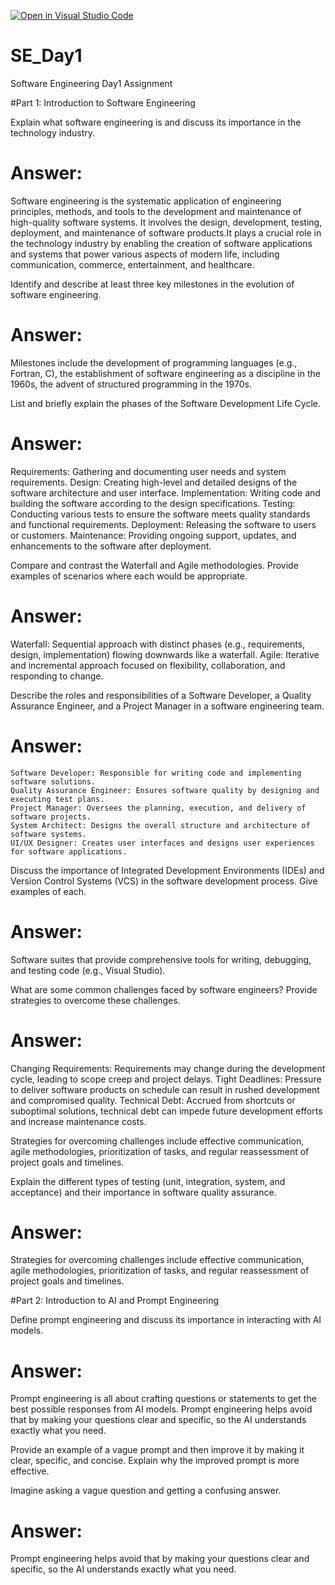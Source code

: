 [![Open in Visual Studio Code](https://classroom.github.com/assets/open-in-vscode-2e0aaae1b6195c2367325f4f02e2d04e9abb55f0b24a779b69b11b9e10269abc.svg)](https://classroom.github.com/online_ide?assignment_repo_id=16013008&assignment_repo_type=AssignmentRepo)
# SE_Day1
Software Engineering Day1 Assignment

#Part 1: Introduction to Software Engineering

Explain what software engineering is and discuss its importance in the technology industry.
# Answer:
Software engineering is the systematic application of engineering principles, methods, and tools to the development and maintenance of high-quality software systems. It involves the design, development, testing, deployment, and maintenance of software products.It plays a crucial role in the technology industry by enabling the creation of software applications and systems that power various aspects of modern life, including communication, commerce, entertainment, and healthcare.



Identify and describe at least three key milestones in the evolution of software engineering.
# Answer:
Milestones include the development of programming languages (e.g., Fortran, C), the establishment of software engineering as a discipline in the 1960s, the advent of structured programming in the 1970s.


List and briefly explain the phases of the Software Development Life Cycle.
# Answer:
 Requirements: Gathering and documenting user needs and system requirements.
 Design: Creating high-level and detailed designs of the software architecture and user interface.
 Implementation: Writing code and building the software according to the design specifications.
 Testing: Conducting various tests to ensure the software meets quality standards and functional requirements.
 Deployment: Releasing the software to users or customers.
 Maintenance: Providing ongoing support, updates, and enhancements to the software after deployment.


Compare and contrast the Waterfall and Agile methodologies. Provide examples of scenarios where each would be appropriate.
# Answer:
Waterfall: Sequential approach with distinct phases (e.g., requirements, design, implementation) flowing downwards like a waterfall.
Agile: Iterative and incremental approach focused on flexibility, collaboration, and responding to change.


Describe the roles and responsibilities of a Software Developer, a Quality Assurance Engineer, and a Project Manager in a software engineering team.
# Answer:
    Software Developer: Responsible for writing code and implementing software solutions.
    Quality Assurance Engineer: Ensures software quality by designing and executing test plans.
    Project Manager: Oversees the planning, execution, and delivery of software projects.
    System Architect: Designs the overall structure and architecture of software systems.
    UI/UX Designer: Creates user interfaces and designs user experiences for software applications.
  
    


Discuss the importance of Integrated Development Environments (IDEs) and Version Control Systems (VCS) in the software development process. Give examples of each.
# Answer:
Software suites that provide comprehensive tools for writing, debugging, and testing code (e.g., Visual Studio).

  


What are some common challenges faced by software engineers? Provide strategies to overcome these challenges.
# Answer:
Changing Requirements: Requirements may change during the development cycle, leading to scope creep and project delays.
Tight Deadlines: Pressure to deliver software products on schedule can result in rushed development and compromised quality.
Technical Debt: Accrued from shortcuts or suboptimal solutions, technical debt can impede future development efforts and increase maintenance costs.

Strategies for overcoming challenges include effective communication, agile methodologies, prioritization of tasks, and regular reassessment of project goals and timelines.



Explain the different types of testing (unit, integration, system, and acceptance) and their importance in software quality assurance.
# Answer:
Strategies for overcoming challenges include effective communication, agile methodologies, prioritization of tasks, and regular reassessment of project goals and timelines.


#Part 2: Introduction to AI and Prompt Engineering


Define prompt engineering and discuss its importance in interacting with AI models.
# Answer:
Prompt engineering is all about crafting questions or statements to get the best possible responses from AI models. Prompt engineering helps avoid that by making your questions clear and specific, so the AI understands exactly what you need. 



Provide an example of a vague prompt and then improve it by making it clear, specific, and concise. Explain why the improved prompt is more effective.

Imagine asking a vague question and getting a confusing answer. 
# Answer:
 Prompt engineering helps avoid that by making your questions clear and specific, so the AI understands exactly what you need.

